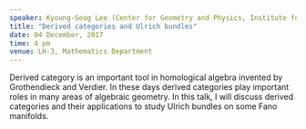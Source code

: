 ```yaml
---
speaker: Kyoung-Seog Lee (Center for Geometry and Physics, Institute for Basic Science (IBS) Pohang,  Republic of Korea)
title: "Derived categories and Ulrich bundles"
date: 04 December, 2017
time: 4 pm
venue: LH-3, Mathematics Department
---
```


Derived category is an important tool in homological algebra invented by Grothendieck and Verdier. In these days derived categories play important roles in many areas of algebraic geometry. In this talk, I will discuss derived categories and their applications to study Ulrich bundles on some Fano manifolds.

